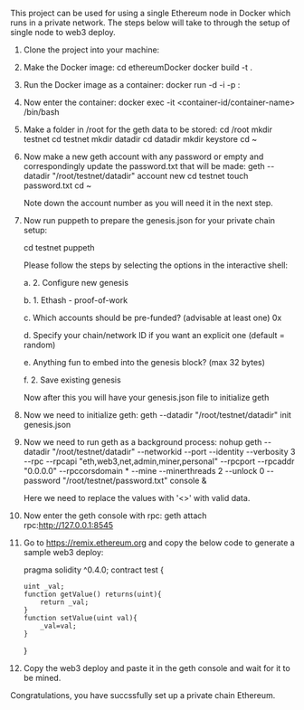 This project can be used for using a single Ethereum node in Docker which runs in a private network.
The steps below will take to through the setup of single node to web3 deploy.

1. Clone the project into your machine:

2. Make the Docker image:
cd ethereumDocker
docker build -t <image-name> .

3. Run the Docker image as a container:
docker run -d -i -p <docker-rpc-port>:<host-rpc-port> <image-name>

4. Now enter the container:
docker exec -it <container-id/container-name> /bin/bash

5. Make a folder in /root for the geth data to be stored:
cd /root
mkdir testnet
cd testnet
mkdir datadir
cd datadir
mkdir keystore
cd ~

6. Now make a new geth account with any password or empty and correspondingly update the password.txt that will be made:
geth --datadir "/root/testnet/datadir" account new
cd testnet
touch password.txt
cd ~


    Note down the account number as you will need it in the next step.


7. Now run puppeth to prepare the genesis.json for your private chain setup:

    cd testnet
    puppeth

    Please follow the steps by selecting the options in the interactive shell:

    a. 2. Configure new genesis

    b. 1. Ethash - proof-of-work

    c. Which accounts should be pre-funded? (advisable at least one)
    0x<account-number>

    d. Specify your chain/network ID if you want an explicit one (default = random)
    <Enter any value>

    e. Anything fun to embed into the genesis block? (max 32 bytes)
    <Skip with enter>

    f. 2. Save existing genesis

    Now after this you will have your genesis.json file to initialize geth

8. Now we need to initialize geth:
    geth --datadir "/root/testnet/datadir" init genesis.json

9. Now we need to run geth as a background process:
    nohup geth --datadir "/root/testnet/datadir" --networkid <previously-entered-networkid-puppeth> --port <portid> --identity <any-identifiable-name> --verbosity 3 --rpc --rpcapi "eth,web3,net,admin,miner,personal" --rpcport <rpc-port-docker> --rpcaddr "0.0.0.0" --rpccorsdomain * --mine --minerthreads 2 --unlock 0 --password "/root/testnet/password.txt" console &

    Here we need to replace the values with '<>' with valid data.

10. Now enter the geth console with rpc:
    geth attach rpc:http://127.0.0.1:8545

11. Go to https://remix.ethereum.org and copy the below code to generate a sample web3 deploy:

    pragma solidity ^0.4.0;
    contract test {

        uint _val;
        function getValue() returns(uint){
            return _val;
        }
        function setValue(uint val){
            _val=val;
        }
    }



12. Copy the web3 deploy and paste it in the geth console and wait for it to be mined.

Congratulations, you have succssfully set up a private chain Ethereum.

